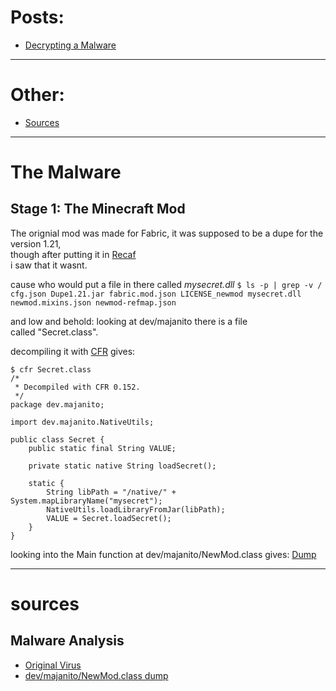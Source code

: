 
# Posts: 

 - [Decrypting a Malware](#the-malware)

---

# Other:
 - [Sources](#sources)
---
# The Malware
## Stage 1: The Minecraft Mod

The orignial mod was made for Fabric, it was supposed to be a dupe for the version 1.21,  
though after putting it in [Recaf](https://github.com/Col-E/Recaf)  
i saw that it wasnt.

cause who would put a file in there called *mysecret.dll*
`
$ ls -p | grep -v /
cfg.json
Dupe1.21.jar
fabric.mod.json
LICENSE_newmod
mysecret.dll
newmod.mixins.json
newmod-refmap.json
`

and low and behold: looking at dev/majanito there is a file  
called "Secret.class".

decompiling it with [CFR](https://www.benf.org/other/cfr/) gives:
```
$ cfr Secret.class 
/*
 * Decompiled with CFR 0.152.
 */
package dev.majanito;

import dev.majanito.NativeUtils;

public class Secret {
    public static final String VALUE;

    private static native String loadSecret();

    static {
        String libPath = "/native/" + System.mapLibraryName("mysecret");
        NativeUtils.loadLibraryFromJar(libPath);
        VALUE = Secret.loadSecret();
    }
}
```

looking into the Main function at dev/majanito/NewMod.class gives:
[Dump](#sources)

---

# sources
## Malware Analysis
 - [Original Virus](./assets/malware-analysis/stage1/Malware.jar)
 - [dev/majanito/NewMod.class dump](./assets/malware-analysis/stage1/unpacked/dev/majanito/NewMod.class)
